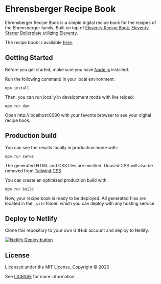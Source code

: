 # Ehrensberger Recipe Book

Ehrensberger Recipe Book is a simple digital recipe book for the recipes of the Ehrensberger family. Built on top of [Eleventy Recipe Book](https://github.com/footedesign/Eleventy-Recipe-Book), [Eleventy Starter Boilerplate](https://github.com/ixartz/Eleventy-Starter-Boilerplate) utilizing [Eleventy](https://www.11ty.dev).

The recipe book is available [here](https://footedesign.github.io/Eleventy-Recipe-Book).

## Getting Started

Before you get started, make sure you have [Node.js](https://nodejs.org) installed.

Run the following command in your local environment:

```
npm install
```

Then, you can run locally in development mode with live reload:

```
npm run dev
```

Open http://localhost:8080 with your favorite browser to see your digital recipe book.

## Production build

You can see the results locally in production mode with:

```
npm run serve
```

The generated HTML and CSS files are minified. Unused CSS will also be removed from [Tailwind CSS](https://tailwindcss.com).

You can create an optimized production build with:

```
npm run build
```

Now, your recipe book is ready to be deployed. All generated files are located in the `_site` folder, which you can deploy with any hosting service.

## Deploy to Netlify

Clone this repository to your own GitHub account and deploy to Netlify:

[![Netlify Deploy button](https://www.netlify.com/img/deploy/button.svg)](https://app.netlify.com/start/deploy?repository=https://github.com/sykaeh/ehrensberger-recipes)

## License

Licensed under the MIT License, Copyright © 2020

See [LICENSE](LICENSE) for more information.
